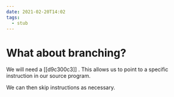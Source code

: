 ```yaml
---
date: 2021-02-20T14:02
tags: 
  - stub
---
```


# What about branching?

We will need a [[d9c300c3]] . This allows us to point to a specific instruction in our source program.

We can then skip instructions as necessary.
